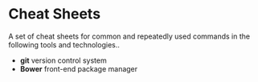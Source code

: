 # Cheat Sheets
A set of cheat sheets for common and repeatedly used commands in the following tools and technologies..

- **git** version control system
- **Bower** front-end package manager

